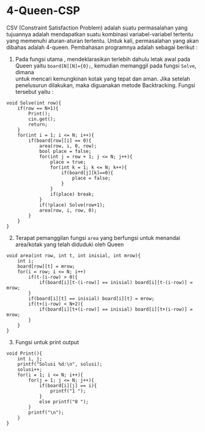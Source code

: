 # 4-Queen-CSP

CSV (Constraint Satisfaction Problem) adalah suatu permasalahan yang tujuannya adalah mendapatkan suatu kombinasi variabel-variabel tertentu yang memenuhi aturan-aturan tertentu.
Untuk kali, permasalahan yang akan dibahas adalah 4-queen.
Pembahasan programnya adalah sebagai berikut  :
1. Pada fungsi utama , mendeklarasikan terlebih dahulu letak awal pada Queen yaitu `board[N][N]={0};`, kemudian memanggil pada fungsi `Solve`, dimana  
untuk mencari kemungkinan kotak yang tepat dan aman. Jika setelah penelusurun dilakukan, maka diguanakan metode Backtracking.
Fungsi tersebut yaitu : 
```
void Solve(int row){
	if(row == N+1){
		Print();
		cin.get();
		return;
	}
	for(int i = 1; i <= N; i++){
		if(board[row][i] == 0){
			area(row, i, 0, row);
			bool place = false;
			for(int j = row + 1; j <= N; j++){
				place = true;
				for(int k = 1; k <= N; k++){
					if(board[j][k]==0){
						place = false;
					}
				}
				if(place) break;
			}
			if(!place) Solve(row+1);
			area(row, i, row, 0);
		}
	}
}
```
2. Terapat pemanggilan fungsi `area` yang berfungsi untuk menandai area/kotak yang telah diduduki oleh Queen
```
void area(int row, int t, int inisial, int mrow){
	int i;
	board[row][t] = mrow;
	for(i = row; i <= N; i++)
		if(t-(i-row) > 0){
			if(board[i][t-(i-row)] == inisial) board[i][t-(i-row)] = mrow;
		}
		if(board[i][t] == inisial) board[i][t] = mrow;
		if(t+(i-row) < N+2){
			if(board[i][t+(i-row)] == inisial) board[i][t+(i-row)] = mrow;
		}
	}
}
```
3. Fungsi untuk print output
```
void Print(){
	int i, j;
	printf("Solusi %d:\n", solusi);
	solusi++;
	for(i = 1; i <= N; i++){
		for(j = 1; j <= N; j++){
			if(board[i][j] == i){
				printf("1 ");
			}
			else printf("0 ");
		}
		printf("\n");
	}
}
```
